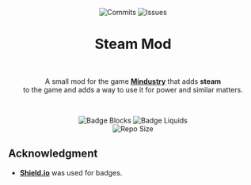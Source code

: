 <div align = center>
  
![Commits]
![Issues]

  # Steam Mod

<br>

A small mod for the game **[Mindustry]** that adds **steam** <br> 
to the game and adds a way to use it for power and similar matters.

<br>

![Badge Blocks]
![Badge Liquids] <br>
![Repo Size]

</div>
  
## Acknowledgment

-   **[Shield.io]** was used for badges.

<!----------------------------------------------------------------------------->

[Commits]: https://github.com/Fresh791/Fading-Revelations/commits/main
[Issues]: https://github.com/Fresh791/Fading-Revelations/issues
[Mindustry]: https://github.com/Anuken/Mindustry
[Shield.io]: https://shields.io

<!----------------------------------[ Badges ]--------------------------------->

[Badge Blocks]: https://img.shields.io/github/directory-file-count/oldyezero/steam-mod/content/blocks?label=Blocks&style=plastic
[Badge Liquids]: https://img.shields.io/github/directory-file-count/oldyezero/steam-mod/content/liquids?label=Liquids&style=plastic
[Repo Size]: https://img.shields.io/github/repo-size/oldyezero/steam-mod?label=Repo%20Size&style=plastic

